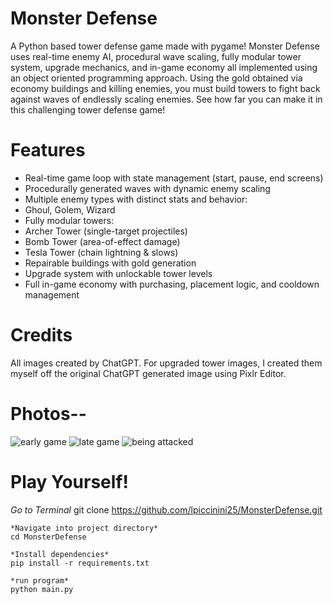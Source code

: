 # Monster Defense
A Python based tower defense game made with pygame! Monster Defense uses real-time enemy AI, procedural wave scaling, fully modular tower system, upgrade mechanics, 
and in-game economy all implemented using an object oriented programming approach. Using the gold obtained via economy buildings and killing enemies, you must build towers to fight back 
against waves of endlessly scaling enemies. See how far you can make it in this challenging tower defense game! 

# Features
* Real-time game loop with state management (start, pause, end screens)
* Procedurally generated waves with dynamic enemy scaling
* Multiple enemy types with distinct stats and behavior:
* Ghoul, Golem, Wizard
* Fully modular towers:
* Archer Tower (single-target projectiles)
* Bomb Tower (area-of-effect damage)
* Tesla Tower (chain lightning & slows)
* Repairable buildings with gold generation
* Upgrade system with unlockable tower levels
* Full in-game economy with purchasing, placement logic, and cooldown management
# Credits
All images created by ChatGPT. For upgraded tower images, I created them myself off the original ChatGPT generated image using Pixlr Editor. 

# Photos-- 
![early game](https://github.com/user-attachments/assets/7b2f5532-502d-46ca-b933-4e646f286b64)
![late game](https://github.com/user-attachments/assets/c13f5a7b-f4e5-46a1-8686-dee0c68334ee)
![being attacked](https://github.com/user-attachments/assets/35ade339-9f7a-48a3-ba3a-e150f8f15dbc)
# Play Yourself!
*Go to Terminal*
git clone https://github.com/lpiccinini25/MonsterDefense.git
```
*Navigate into project directory*
cd MonsterDefense

*Install dependencies*
pip install -r requirements.txt

*run program*
python main.py
```
